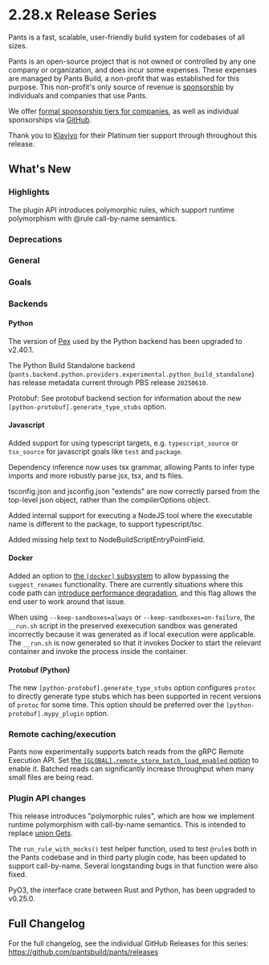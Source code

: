 # 2.28.x Release Series

Pants is a fast, scalable, user-friendly build system for codebases of all sizes.

Pants is an open-source project that is not owned or controlled by any one company or organization, and does incur some expenses. These expenses are managed by Pants Build, a non-profit that was established for this purpose. This non-profit's only source of revenue is [sponsorship](https://www.pantsbuild.org/sponsorship) by individuals and companies that use Pants.

We offer [formal sponsorship tiers for companies](https://www.pantsbuild.org/sponsorship), as well as individual sponsorships via [GitHub](https://github.com/sponsors/pantsbuild).

Thank you to [Klaviyo](https://www.klaviyo.com/) for their Platinum tier support through throughout this release.

## What's New

### Highlights

The plugin API introduces polymorphic rules, which support runtime polymorphism with @rule call-by-name semantics.

### Deprecations

### General

### Goals

### Backends

#### Python

The version of [Pex](https://github.com/pex-tool/pex) used by the Python backend has been upgraded to v2.40.1.

The Python Build Standalone backend (`pants.backend.python.providers.experimental.python_build_standalone`) has release metadata current through PBS release `20250610`.

Protobuf: See protobuf backend section for information about the new `[python-protobuf].generate_type_stubs` option.

#### Javascript

Added support for using typescript targets, e.g. `typescript_source` or `tsx_source` for javascript goals like `test`
and `package`.

Dependency inference now uses tsx grammar, allowing Pants to infer type imports and more robustly parse jsx, tsx, and ts files.

tsconfig.json and jsconfig.json "extends" are now correctly parsed from the top-level json object, rather than the compilerOptions object.

Added internal support for executing a NodeJS tool where the executable name is different to the package, to support typescript/tsc.

Added missing help text to NodeBuildScriptEntryPointField.


#### Docker

Added an option to [the `[docker]` subsystem](https://www.pantsbuild.org/2.28/reference/subsystems/docker) to allow bypassing the `suggest_renames` functionality. There are currently situations where this code path can [introduce performance degradation](https://github.com/pantsbuild/pants/issues/22246), and this flag allows the end user to work around that issue.

When using `--keep-sandboxes=always` or `--keep-sandboxes=on-failure`, the `__run.sh` script in the preserved exexecution sandbox was generated incorrectly because it was generated as if local execution were applicable. The `__run.sh` is now generated so that it invokes Docker to start the relevant container and invoke the process inside the container.

#### Protobuf (Python)

The new `[python-protobuf].generate_type_stubs` option configures `protoc` to directly generate type stubs which has been supported in recent versions of `protoc` for some time. This option should be preferred over the `[python-protobuf].mypy_plugin` option.

### Remote caching/execution

Pants now experimentally supports batch reads from the gRPC Remote Execution API. Set [the `[GLOBAL].remote_store_batch_load_enabled` option](https://www.pantsbuild.org/2.28/reference/global-options#remote_store_batch_load_enabled) to enable it. Batched reads can significantly increase throughput when many small files are being read.

### Plugin API changes

This release introduces "polymorphic rules", which are how we implement runtime polymorphism with
call-by-name semantics. This is intended to replace [union Gets](https://www.pantsbuild.org/2.28/docs/writing-plugins/the-rules-api/union-rules-advanced).

The `run_rule_with_mocks()` test helper function, used to test `@rule`s both in the Pants codebase and
in third party plugin code, has been updated to support call-by-name. Several longstanding bugs
in that function were also fixed.

PyO3, the interface crate between Rust and Python, has been upgraded to v0.25.0.

## Full Changelog

For the full changelog, see the individual GitHub Releases for this series: <https://github.com/pantsbuild/pants/releases>
